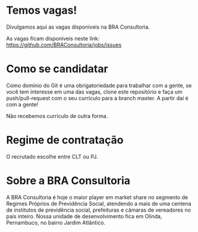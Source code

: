 # Temos vagas!
Divulgamos aqui as vagas disponíveis na BRA Consultoria.

As vagas ficam disponíveis neste link: https://github.com/BRAConsultoria/jobs/issues

# Como se candidatar

Como domínio do Git é uma obrigatoriedade para trabalhar com a gente, se você tem interesse em uma das vagas, clone este repositório e faça um push/pull-request com o seu currículo para a branch master. A partir daí é com a gente!

Não recebemos currículo de outra forma.

# Regime de contratação

O recrutado escolhe entre CLT ou PJ.

# Sobre a BRA Consultoria

A BRA Consultoria é hoje o maior player em market share no segmento de Regimes Próprios de Previdência Social, atendendo a mais de uma centena de institutos de previdência social, prefeituras e câmaras de vereadores no país inteiro. Nossa unidade de desenvolvimento fica em Olinda, Pernambuco, no bairro Jardim Atlântico.

